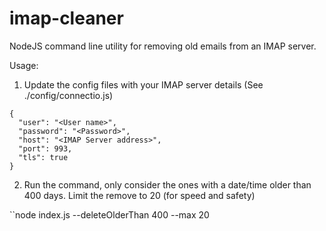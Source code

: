 # imap-cleaner
NodeJS command line utility for removing old emails from an IMAP server.

Usage:

1) Update the config files with your IMAP server details (See ./config/connectio.js)

```
{
  "user": "<User name>",
  "password": "<Password>",
  "host": "<IMAP Server address>",
  "port": 993,
  "tls": true
}
```

2) Run the command, only consider the ones with a date/time older than 400 days.  Limit the remove to 20 (for speed and safety)

``node index.js --deleteOlderThan 400 --max 20

